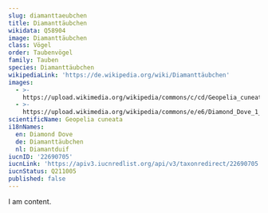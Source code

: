 ```yaml
---
slug: diamanttaeubchen
title: Diamanttäubchen
wikidata: Q58904
image: Diamanttäubchen
class: Vögel
order: Taubenvögel
family: Tauben
species: Diamanttäubchen
wikipediaLink: 'https://de.wikipedia.org/wiki/Diamanttäubchen'
images:
  - >-
    https://upload.wikimedia.org/wikipedia/commons/c/cd/Geopelia_cuneata_-Pilbara,_Western_Australia,_Australia-8_(1).jpg
  - >-
    https://upload.wikimedia.org/wikipedia/commons/e/e6/Diamond_Dove_1_(20039112449).jpg
scientificName: Geopelia cuneata
i18nNames:
  en: Diamond Dove
  de: Diamanttäubchen
  nl: Diamantduif
iucnID: '22690705'
iucnLink: 'https://apiv3.iucnredlist.org/api/v3/taxonredirect/22690705'
iucnStatus: Q211005
published: false
---
```


I am content.

